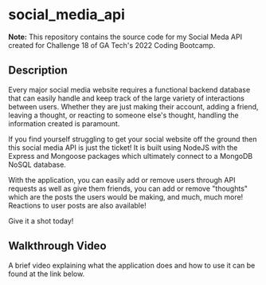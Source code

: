 # social_media_api #

**Note:** This repository contains the source code for my Social Meda API created for Challenge 18 of GA Tech's
2022 Coding Bootcamp.

## Description ##

Every major social media website requires a functional backend database that can easily handle and 
keep track of the large variety of interactions between users. Whether they are just making their account,
adding a friend, leaving a thought, or reacting to someone else's thought, handling the information
created is paramount.

If you find yourself struggling to get your social website off the ground then this social media API is just the ticket! 
It is built using NodeJS with the Express and Mongoose packages which ultimately connect to a MongoDB NoSQL database.

With the application, you can easily add or remove users through API requests as well as give them friends, you can add or remove "thoughts" 
which are the posts the users would be making, and much, much more! Reactions to user posts are also available!

Give it a shot today!


## Walkthrough Video ##

A brief video explaining what the application does and how to use it can be found at the link below.
